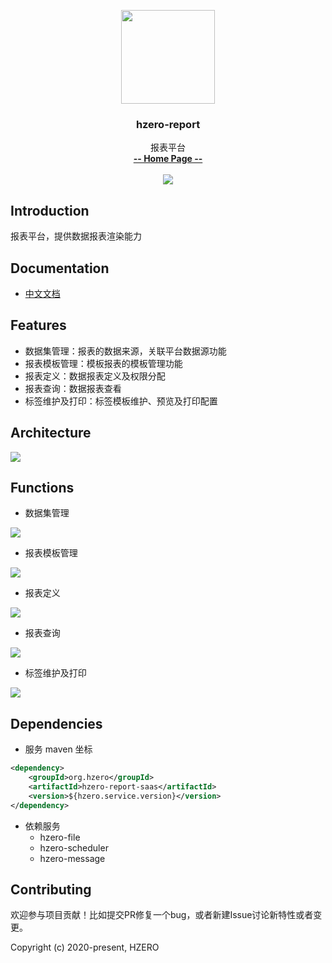 <p align="center">
    <img src="https://file.open.hand-china.com/hsop-image/doc_classify/0/fed03e0fcb9d4a408d5be052fced12d1/hzero.png" width="150">
    <h3><p style="text-align:center">hzero-report</p></h3>
    <p align="center">
        报表平台
        <br>
        <a href="http://open.hand-china.com/document-center/doc/application/10018/10165?doc_id=5184"><strong>-- Home Page --</strong></a>
        <br>
        <br>
         <a href="http://www.apache.org/licenses/LICENSE-2.0">
             <img src="https://img.shields.io/github/license/alibaba/arthas.svg" >
         </a>
    </p>    
</p>


## Introduction
报表平台，提供数据报表渲染能力


## Documentation
- [中文文档](http://open.hand-china.com/document-center/doc/application/10018/10165?doc_id=5184)

## Features
- 数据集管理：报表的数据来源，关联平台数据源功能
- 报表模板管理：模板报表的模板管理功能
- 报表定义：数据报表定义及权限分配
- 报表查询：数据报表查看
- 标签维护及打印：标签模板维护、预览及打印配置

## Architecture

![](http://file.open.hand-china.com/hsop-image/doc_classify/0/36d4ce7c4b574e058cdeed4d7cecf56a/20200710093328.png)

## Functions

* 数据集管理

![](http://file.open.hand-china.com/hsop-doc/doc_classify/0/4c6825fb51f9471cb64cdf1e7b4ded8c/dataSet-list.png)

* 报表模板管理

![](http://file.open.hand-china.com/hsop-doc/doc_classify/0/a361f2d00ee3454faac5037b93ee8436/tplManage-list.png)

* 报表定义

![](http://file.open.hand-china.com/hsop-doc/doc_classify/0/b8b7e689f6224be987577db2a2ddca86/reportDefine-list.png)

* 报表查询

![](http://file.open.hand-china.com/hsop-doc/doc_classify/0/76c8016dda064e96847d110c4cf5172f/reportQuery-query.png)

* 标签维护及打印

![](http://file.open.hand-china.com/hsop-image/doc_classify/0/61315e447eb64d4cae8ff941dc3d8f72/20200709112244.png)

## Dependencies


* 服务 maven 坐标

```xml
<dependency>
    <groupId>org.hzero</groupId>
    <artifactId>hzero-report-saas</artifactId>
    <version>${hzero.service.version}</version>
</dependency>
```

* 依赖服务
    - hzero-file
    - hzero-scheduler
    - hzero-message

## Contributing

欢迎参与项目贡献！比如提交PR修复一个bug，或者新建Issue讨论新特性或者变更。

Copyright (c) 2020-present, HZERO
